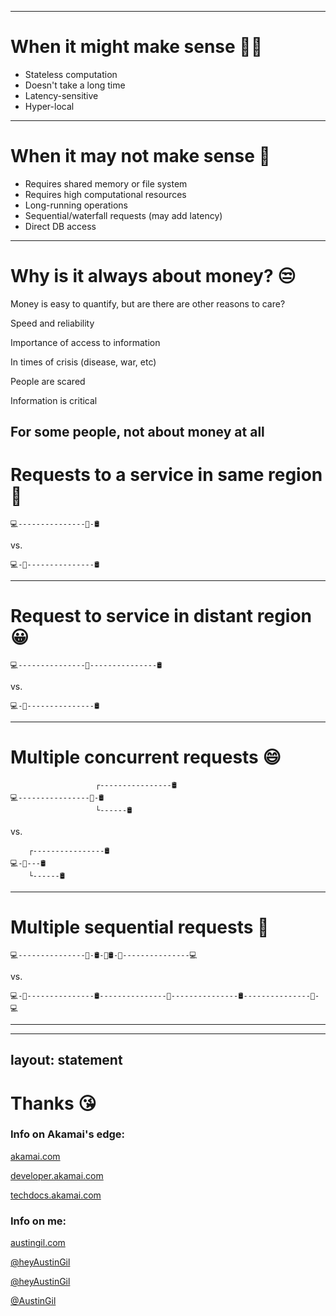 
---

# When it might make sense 🐱‍🏍

<v-clicks>

- Stateless computation
- Doesn't take a long time
- Latency-sensitive
- Hyper-local

</v-clicks>

---

# When it may not make sense 🚩

<v-clicks>

- Requires shared memory or file system
- Requires high computational resources
- Long-running operations
- Sequential/waterfall requests (may add latency)
- Direct DB access

</v-clicks>

---

# Why is it always about money? 😒

Money is easy to quantify, but are there are other reasons to care?

<v-clicks>

Speed and reliability

Importance of access to information

In times of crisis (disease, war, etc)

People are scared

Information is critical

## For some people, not about money at all

</v-clicks>

# Requests to a service in same region 🙂

<v-clicks>

<div class="p-4 rounded-md bg-gray-800">

```
💻---------------📡-🛢
```

</div>

vs.

<div class="p-4 rounded-md bg-gray-800">

```
💻-📡---------------🛢
```

</div>

</v-clicks>

---

# Request to service in distant region 😀

<v-clicks>

<div class="p-4 rounded-md bg-gray-800">

```
💻---------------📡---------------🛢
```
</div>

vs.

<div class="p-4 rounded-md bg-gray-800">

```
💻-📡---------------🛢
```

</div>

</v-clicks>

---

<h1>Multiple <b class="text-5xl">concurrent</b> requests 😄</h1>

<v-clicks>

<div class="p-4 rounded-md bg-gray-800">

```
                   ┌----------------🛢
💻----------------📡-🛢
                   └------🛢
```

</div>

vs.

<div class="p-4 rounded-md bg-gray-800">

```
    ┌----------------🛢
💻-📡---🛢
    └------🛢
```

</div>

</v-clicks>

---

<h1>Multiple <b class="text-5xl">sequential</b> requests 😬</h1>

<v-clicks>

<div class="p-4 rounded-md bg-gray-800">

```
💻---------------📡-🛢-📡🛢-📡---------------💻
```

</div>

vs.

<div class="p-4 rounded-md bg-gray-800">

```
💻-📡---------------🛢---------------📡---------------🛢---------------📡-💻
```

</div>

</v-clicks>

---

---
layout: statement
---

# Thanks 😘

<div class="grid grid-cols-2 mt-16">
<div>

### Info on Akamai's edge:

[akamai.com](https://www.akamai.com/products/serverless-computing-edgeworkers)

[developer.akamai.com](https://developer.akamai.com/akamai-edgeworkers-overview)

[techdocs.akamai.com](https://techdocs.akamai.com/edgeworkers/docs/welcome-to-edgeworkers)

</div>
<div>

### Info on me:

<pepicons-internet/> [austingil.com](https://austingil.com)

<logos-twitter/> [@heyAustinGil](https://twitter.com/heyAustinGil)

<logos-twitch/> [@heyAustinGil](https://twitch.tv/heyAustinGil)

<bi-github/> [@AustinGil](https://github.com/AustinGil)

</div>
</div>
